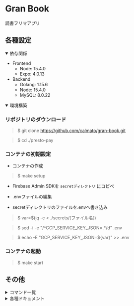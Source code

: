 # Gran Book

<!-- CI/CDのバッチを貼り付け -->
読書フリマアプリ

## 各種設定

<!-- 使用するミドルウェア,言語のバージョン等記載 -->
<details open>
<summary>依存関係</summary>

* Frontend
  * Node: 15.4.0
  * Expo: 4.0.13
* Backend
  * Golang: 1.15.6
  * Node: 15.4.0
  * MySQL: 8.0.22

</details>

<!-- 環境構築手順を記載 -->
<details open>
<summary>環境構築</summary>

### リポジトリのダウンロード

> $ git clone https://github.com/calmato/gran-book.git

> $ cd ./presto-pay

### コンテナの初期設定

* コンテナの作成

> $ make setup

* Firebase Admin SDKを `secretディレクトリ` にコピペ

* .envファイルの編集

* secretディレクトリのファイルを.envへ書き込み

> $ var=$(jq -c < ./secrets/[ファイル名])

> $ sed -i -e "/^GCP_SERVICE_KEY_JSON=.*/d" .env

> $ echo -E "GCP_SERVICE_KEY_JSON=${var}" >> .env

### コンテナの起動

> $ make start

</details>

## その他

<!-- Makefileとしてまとめたコマンドを記載 -->
<details>
<summary>コマンド一覧</summary>

|      Commands      |              Description               |
| :----------------- | :------------------------------------- |
| make setup         | * 初回のみ実行                         |
| make build         | * コンテナの再構築                     |
| make install       | * コンテナ内にライブラリをインストール |
| make start         | * コンテナを起動                       |
| make start-native  | * ネイティブアプリ関連のコンテナを起動 |
| make start-admin   | * 管理者コンソール関連のコンテナを起動 |
| make start-api     | * API関連のコンテナを起動              |
| make start-swagger | * Swaggerのコンテナを起動              |
| make stop          | * コンテナの停止                       |
| make down          | * コンテナの削除                       |
| make logs          | * コンテナのログを取得                 |

</details>

<!-- docs配下のドキュメントをツリー型で記載 -->
<details>
<summary>各種ドキュメント</summary>

* [01_specification](./docs/01_specification/README.md)
* [02_design](./docs/02_design/README.md)
* [03_setup](./docs/03_setup/README.md)
* [11_frontend](./docs/11_frontend/README.md)
  * [01_native](./docs/11_frontend/01_native/README.md)
  * [02_web](./docs/11_frontend/02_web/README.md)
    * [01_admin](./docs/11_frontend/02_web/01_admin/README.md)
* [12_backend](./docs/12_backend/README.md)
  * [01_design](./docs/12_backend/01_design/README.md)
  * [11_swagger](./docs/12_backend/11_swagger/README.md)
  * [12_protobuf](./docs/12_backend/12_protobuf/README.md)
  * [21_native_gateway](./docs/12_backend/21_native_gateway/README.md)
  * [22_admin_gateway](./docs/12_backend/22_admin_gateway/README.md)
  * [31_auth_api](./docs/12_backend/31_auth_api/README.md)
  * [32_user_api](./docs/12_backend/32_user_api/README.md)
  * [33_book_api](./docs/12_backend/33_book_api/README.md)
  * [34_store_api](./docs/12_backend/34_store_api/README.md)
  * [41_rakuten_books_api](./docs/12_backend/41_rakuten_books_api/README.md)
  * [42_stripe](./docs/12_backend/42_stripe/README.md)
* [13_database](./docs/13_database/README.md)
  * [01_user_db](./docs/13_database/01_user_db/README.md)
  * [02_book_db](./docs/13_database/02_book_db/README.md)
  * [03_store_db](./docs/13_database/03_store_db/README.md)
  * [04_notification_db](./docs/13_database/04_notification_db/README.md)
  * [11_auth_db](./docs/13_database/11_auth_db/README.md)
  * [12_chat_db](./docs/13_database/12_chat_db/README.md)
* [14_infrastructure](./docs/14_infrastructure/README.md)
  * [01_design](./docs/14_infrastructure/01_design/README.md)
  * [11_gcp](./docs/14_infrastructure/11_gcp/README.md)
  * [12_firebase](./docs/14_infrastructure/12_firebase/README.md)
  * [21_reverse-proxy](./docs/14_infrastructure/21_reverse-proxy/README.md)
  * [31_docker](./docs/14_infrastructure/31_docker/README.md)
  * [32_kubernetes](./docs/14_infrastructure/32_kubernetes/README.md)
  * [33_virtual_machine](./docs/14_infrastructure/33_virtual_machine/README.md)
  * [41_prometheus](./docs/14_infrastructure/41_prometheus/README.md)
  * [42_grafana](./docs/14_infrastructure/42_grafana/README.md)
  * [43_fluentd](./docs/14_infrastructure/43_fluentd/README.md)
  * [51_github-actions](./docs/14_infrastructure/51_github-actions/README.md)
  * [52_terraform](./docs/14_infrastructure/52_terraform/README.md)
* [99_other](./docs/99_other/README.md)
</details>
